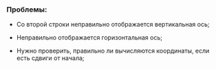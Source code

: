### Проблемы:
* Со второй строки неправильно отображается вертикальная ось;
* Неправильно отображается горизонтальная ось;

* Нужно проверить, правильно ли вычисляются координаты, если есть сдвиги от начала;